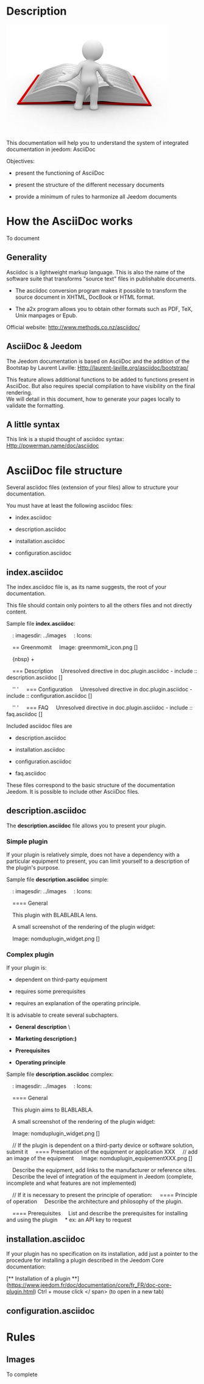Description
===========

![dev.plugin simple.01](../images/dev.plugin-simple.01.jpg)

This documentation will help you to understand the system of
integrated documentation in jeedom: AsciiDoc

Objectives:

-   present the functioning of AsciiDoc

-   present the structure of the different necessary documents

-   provide a minimum of rules to harmonize all
    Jeedom documents

How the AsciiDoc works
============================

To document

Generality
----------

Asciidoc is a lightweight markup language. This is also the name of the
software suite that transforms "source text" files
in publishable documents.

-   The asciidoc conversion program makes it possible to transform the
    source document in XHTML, DocBook or HTML format.

-   The a2x program allows you to obtain other formats such as PDF,
    TeX, Unix manpages or Epub.

Official website: <http://www.methods.co.nz/asciidoc/>

AsciiDoc & Jeedom
-----------------

The Jeedom documentation is based on AsciiDoc and the addition of the
Bootstap by Laurent Laville:
<Http://laurent-laville.org/asciidoc/bootstrap/>

This feature allows additional functions to be added to
functions present in AsciiDoc. But also requires
special compilation to have visibility on the final rendering.
\
We will detail in this document, how to generate your pages locally
to validate the formatting.

A little syntax
-----------------

This link is a stupid thought of asciidoc syntax:
<Http://powerman.name/doc/asciidoc>

AsciiDoc file structure
===============================

Several asciidoc files (extension of your files) allow to
structure your documentation.

You must have at least the following asciidoc files:

-   index.asciidoc

-   description.asciidoc

-   installation.asciidoc

-   configuration.asciidoc

index.asciidoc
--------------

The index.asciidoc file is, as its name suggests, the root of
your documentation.

This file should contain only pointers to all the others
files and not directly content.

Sample file **index.asciidoc**:

    : imagesdir: ../images
    : Icons:

    == Greenmomit
    Image: greenmomit_icon.png []

    {nbsp} +

    === Description
    Unresolved directive in doc.plugin.asciidoc - include :: description.asciidoc []

    '' '
    === Configuration
    Unresolved directive in doc.plugin.asciidoc - include :: configuration.asciidoc []

    '' '
    === FAQ
    Unresolved directive in doc.plugin.asciidoc - include :: faq.asciidoc []

Included asciidoc files are

-   description.asciidoc

-   installation.asciidoc

-   configuration.asciidoc

-   faq.asciidoc

These files correspond to the basic structure of the documentation
Jeedom. It is possible to include other AsciiDoc files.

description.asciidoc
--------------------

The **description.asciidoc** file allows you to present your
plugin.

### Simple plugin

If your plugin is relatively simple, does not have a dependency with a
particular equipment to present, you can limit yourself to a
description of the plugin's purpose.

Sample file **description.asciidoc** simple:

    : imagesdir: ../images
    : Icons:

    ==== General

    This plugin with BLABLABLA lens.

    A small screenshot of the rendering of the plugin widget:

    Image: nomduplugin_widget.png []

### Complex plugin

If your plugin is:

-   dependent on third-party equipment

-   requires some prerequisites

-   requires an explanation of the operating principle.

It is advisable to create several subchapters.

-   **General description** \

-   **Marketing description:)**

-   **Prerequisites**

-   **Operating principle**

Sample file **description.asciidoc** complex:

    : imagesdir: ../images
    : Icons:

    ==== General

    This plugin aims to BLABLABLA.

    A small screenshot of the rendering of the plugin widget:

    Image: nomduplugin_widget.png []

    // If the plugin is dependent on a third-party device or software solution, submit it
    ==== Presentation of the equipment or application XXX
    // add an image of the equipment
    Image: nomduplugin_equipementXXX.png []

    Describe the equipment, add links to the manufacturer or reference sites.
    Describe the level of integration of the equipment in Jeedom (complete, incomplete and what features are not implemented)

    // If it is necessary to present the principle of operation:
    ==== Principle of operation
    Describe the architecture and philosophy of the plugin.

    ==== Prerequisites
    List and describe the prerequisites for installing and using the plugin
    * ex: an API key to request

installation.asciidoc
---------------------

If your plugin has no specification on its installation, add
just a pointer to the procedure for installing a plugin described
in the Jeedom Core documentation:

[** Installation of a
plugin **] (https://www.jeedom.fr/doc/documentation/core/fr_FR/doc-core-plugin.html)
<span class = "keycombo"> Ctrl + mouse click </ span> (to open in a
new tab)

configuration.asciidoc
----------------------

Rules
======

Images
----------

To complete
